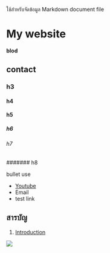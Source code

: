 ใช้สำหรับจัดข้อมูล Markdown  document file

# My website

**blod**

## contact

### h3
#### h4
#### h5
##### h6
###### h7
####### h8

bullet use []()
- [Youtube](www.youtube.com)
- Email
- test link

## สารบัญ

1. [Introduction](page1.md)

![ ][def]

[def]: https://png.pngtree.com/png-clipart/20240903/original/pngtree-computer-screen-with-fantasy-design-3d-illustration-vintage-style-png-image_15920509.png